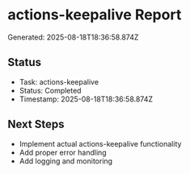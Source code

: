 # actions-keepalive Report

Generated: 2025-08-18T18:36:58.874Z

## Status
- Task: actions-keepalive
- Status: Completed
- Timestamp: 2025-08-18T18:36:58.874Z

## Next Steps
- Implement actual actions-keepalive functionality
- Add proper error handling
- Add logging and monitoring
